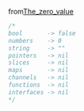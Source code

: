 from[The_zero_value](https://golang.org/ref/spec#The_zero_value)

```go
/*
bool       -> false
numbers    -> 0
string     -> ""
pointers   -> nil
slices     -> nil
maps       -> nil
channels   -> nil
functions  -> nil
interfaces -> nil
*/
```

